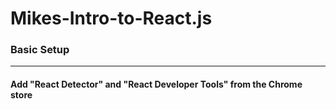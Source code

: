 # Mikes-Intro-to-React.js

### Basic Setup
---
#### Add "React Detector" and "React Developer Tools" from the Chrome store
